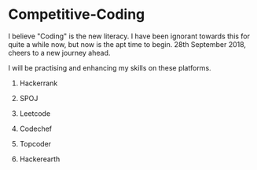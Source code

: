 # Competitive-Coding


I believe "Coding" is the new literacy. I have been ignorant towards this for quite a while now, but now is the apt time to begin. 
28th September 2018, cheers to a new journey ahead.

I will be practising and enhancing my skills on these platforms.


 1. Hackerrank
 
 2. SPOJ
 
 3. Leetcode
 
 4. Codechef
 
 5. Topcoder
 
 6. Hackerearth
 
